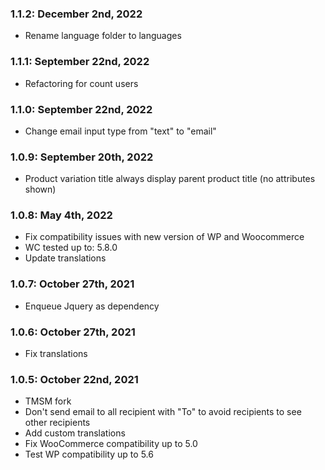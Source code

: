 ### 1.1.2: December 2nd, 2022
* Rename language folder to languages

### 1.1.1: September 22nd, 2022
* Refactoring for count users

### 1.1.0: September 22nd, 2022
* Change email input type from "text" to "email"

### 1.0.9: September 20th, 2022
* Product variation title always display parent product title (no attributes shown)

### 1.0.8: May 4th, 2022
* Fix compatibility issues with new version of WP and Woocommerce
* WC tested up to: 5.8.0
* Update translations

### 1.0.7: October 27th, 2021
* Enqueue Jquery as dependency

### 1.0.6: October 27th, 2021
* Fix translations

### 1.0.5: October 22nd, 2021
* TMSM fork
* Don't send email to all recipient with "To" to avoid recipients to see other recipients
* Add custom translations
* Fix WooCommerce compatibility up to 5.0
* Test WP compatibility up to 5.6